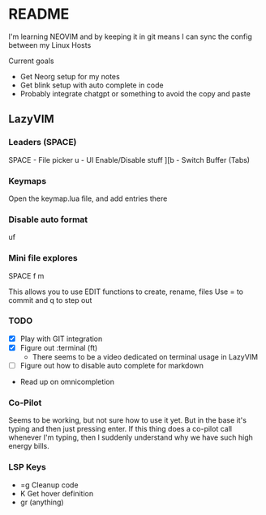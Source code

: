 # README

I'm learning NEOVIM and by keeping it in git means I can sync the config between
my Linux Hosts

Current goals

- Get Neorg setup for my notes
- Get blink setup with auto complete in code
- Probably integrate chatgpt or something to avoid the copy and paste

## LazyVIM

### Leaders (SPACE)

SPACE - File picker
u - UI Enable/Disable stuff
][b - Switch Buffer (Tabs)

### Keymaps

Open the keymap.lua file, and add entries there

### Disable auto format

<leader>uf

### Mini file explores

SPACE f m

This allows you to use EDIT functions to create, rename, files
Use = to commit and q to step out

### TODO

- [x] Play with GIT integration
- [x] Figure out :terminal (ft)
  - There seems to be a video dedicated on terminal usage in LazyVIM
- [ ] Figure out how to disable auto complete for markdown
- Read up on omnicompletion

### Co-Pilot

Seems to be working, but not sure how to use it yet. But in the base it's typing
and then just pressing enter. If this thing does a co-pilot call whenever I'm
typing, then I suddenly understand why we have such high energy bills.

### LSP Keys

- =g Cleanup code
- K Get hover definition
- gr (anything)
